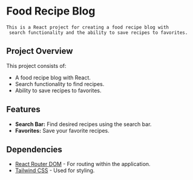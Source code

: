 # Food Recipe Blog

```
This is a React project for creating a food recipe blog with
 search functionality and the ability to save recipes to favorites.
```


## Project Overview

This project consists of:

- A food recipe blog with React.
- Search functionality to find recipes.
- Ability to save recipes to favorites.

## Features

- **Search Bar:** Find desired recipes using the search bar.
- **Favorites:** Save your favorite recipes.

## Dependencies

- [React Router DOM](https://reactrouter.com/web/guides/quick-start) - For routing within the application.
- [Tailwind CSS](https://tailwindcss.com/) - Used for styling.
